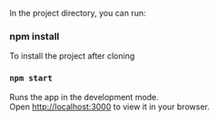 
In the project directory, you can run:

### npm install
  To install the project after cloning

### `npm start`

Runs the app in the development mode.\
Open [http://localhost:3000](http://localhost:3000) to view it in your browser.
